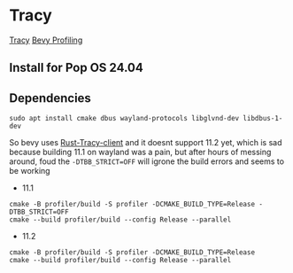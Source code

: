 # Tracy 

[Tracy](https://github.com/wolfpld/tracy)
[Bevy Profiling](https://github.com/bevyengine/bevy/blob/main/docs/profiling.md)


## Install for Pop OS 24.04


## Dependencies

```
sudo apt install cmake dbus wayland-protocols libglvnd-dev libdbus-1-dev
```

So bevy uses [Rust-Tracy-client](https://github.com/nagisa/rust_tracy_client) and it doesnt support 11.2 yet, which is sad because building 11.1 on wayland was a pain, but after hours of messing around, foud the ```-DTBB_STRICT=OFF``` will igrone the build errors and seems to be working


- 11.1 

```
cmake -B profiler/build -S profiler -DCMAKE_BUILD_TYPE=Release -DTBB_STRICT=OFF
cmake --build profiler/build --config Release --parallel
```
- 11.2

```
cmake -B profiler/build -S profiler -DCMAKE_BUILD_TYPE=Release
cmake --build profiler/build --config Release --parallel
```